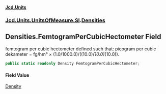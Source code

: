 #### [Jcd.Units](index.md 'index')
### [Jcd.Units.UnitsOfMeasure.SI](Jcd.Units.UnitsOfMeasure.SI.md 'Jcd.Units.UnitsOfMeasure.SI').[Densities](Densities.md 'Jcd.Units.UnitsOfMeasure.SI.Densities')

## Densities.FemtogramPerCubicHectometer Field

femtogram per cubic hectometer defined such that: picogram per cubic dekameter = fg/hm³ ×
(1.0/1000.0)/((10.0)*(10.0)*(10.0)).

```csharp
public static readonly Density FemtogramPerCubicHectometer;
```

#### Field Value
[Density](Density.md 'Jcd.Units.UnitTypes.Density')